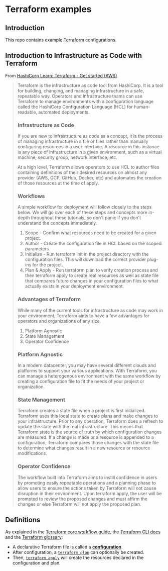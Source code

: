 # Terraform examples

## Introduction

This repo contains example [Terraform](https://www.terraform.io/) configurations.

## Introduction to Infrastructure as Code with Terraform

From [HashiCorp Learn: Terraform - Get started (AWS)](https://learn.hashicorp.com/collections/terraform/aws-get-started)

> Terraform is the infrastructure as code tool from HashiCorp. It is a tool for building, changing, and managing infrastructure in a safe, repeatable way. Operators and Infrastructure teams can use Terraform to manage environments with a configuration language called the HashiCorp Configuration Language (HCL) for human-readable, automated deployments.
>
> ### Infrastructure as Code
>
> If you are new to infrastructure as code as a concept, it is the process of managing infrastructure in a file or files rather than manually configuring resources in a user interface. A resource in this instance is any piece of infrastructure in a given environment, such as a virtual machine, security group, network interface, etc.
>
> At a high level, Terraform allows operators to use HCL to author files containing definitions of their desired resources on almost any provider (AWS, GCP, GitHub, Docker, etc) and automates the creation of those resources at the time of apply.
>
> ### Workflows
>
> A simple workflow for deployment will follow closely to the steps below. We will go over each of these steps and concepts more in-depth throughout these tutorials, so don't panic if you don't understand the concepts immediately.
>
> 1. Scope - Confirm what resources need to be created for a given project.
> 2. Author - Create the configuration file in HCL based on the scoped parameters
> 3. Initialize - Run terraform init in the project directory with the configuration files. This will download the correct provider plug-ins for the project.
> 4. Plan & Apply - Run terraform plan to verify creation process and then terraform apply to create real resources as well as state file that compares future changes in your configuration files to what actually exists in your deployment environment.
>
> ### Advantages of Terraform
>
> While many of the current tools for infrastructure as code may work in your environment, Terraform aims to have a few advantages for operators and organizations of any size.
>
> 1. Platform Agnostic
> 2. State Management
> 3. Operator Confidence
>
> ### Platform Agnostic
>
> In a modern datacenter, you may have several different clouds and platforms to support your various applications. With Terraform, you can manage a heterogenous environment with the same workflow by creating a configuration file to fit the needs of your project or organization.
>
> ### State Management
>
> Terraform creates a state file when a project is first initialized. Terraform uses this local state to create plans and make changes to your infrastructure. Prior to any operation, Terraform does a refresh to update the state with the real infrastructure. This means that Terraform state is the source of truth by which configuration changes are measured. If a change is made or a resource is appended to a configuration, Terraform compares those changes with the state file to determine what changes result in a new resource or resource modifications.
>
> ### Operator Confidence
>
> The workflow built into Terraform aims to instill confidence in users by promoting easily repeatable operations and a planning phase to allow users to ensure the actions taken by Terraform will not cause disruption in their environment. Upon terraform apply, the user will be prompted to review the proposed changes and must affirm the changes or else Terraform will not apply the proposed plan.

## Definitions

As explained in the [Terraform core workflow guide](https://www.terraform.io/guides/core-workflow.html), the [Terraform CLI docs](https://www.terraform.io/docs/cli/run/index.html) and the [Terraform glossary](https://www.terraform.io/docs/glossary.html):

- A declarative Terraform file is called a **[configuration](https://www.terraform.io/docs/configuration/index.html)**.
- After configuration, a [`terraform plan`](https://www.terraform.io/docs/commands/plan.html) can optionally be created.
- Then, [`terraform apply`](https://www.terraform.io/docs/commands/apply.html) will create the resources declared in the configuration and plan.
